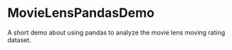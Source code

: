 # MovieLensPandasDemo
A short demo about using pandas to analyze the movie lens moving rating dataset.

